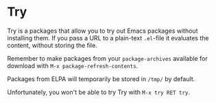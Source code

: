 # Try

Try is a packages that allow you to try out Emacs packages without
installing them. If you pass a URL to a plain-text `.el`-file it evaluates
the content, without storing the file.

Remember to make packages from your `package-archives` available for
download with `M-x package-refresh-contents`.

Packages from ELPA will temporarily be stored in `/tmp/` by default.

Unfortunately, you won't be able to try Try with `M-x try RET try`.
